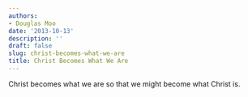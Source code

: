 ```yaml
---
authors:
- Douglas Moo
date: '2013-10-13'
description: ''
draft: false
slug: christ-becomes-what-we-are
title: Christ Becomes What We Are
---
```

Christ becomes what we are so that we might become what Christ is.



